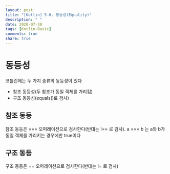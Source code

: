 ```yaml
---
layout: post
title: "[Kotlin] 5-6. 동등성(Equality)"
description: " "
date: 2020-07-30
tags: [Kotlin-Basic]
comments: true
share: true
---
```


# 동등성
코틀린에는 두 가지 종류의 동등성이 있다   
- 참조 동등성(두 참조가 동일 객체를 가리킴)   
- 구조 동등성(equals()로 검사)
## 참조 동등
참조 동등은 ===	오퍼레이션으로 검사한다(반대는 !==	로 검사). a === b	는 a와 b가 동일 객체를 가리키는 경우에만 true이다
## 구조 동등
구조 동등은 ==	오퍼레이션으로 검사한다(반대는 !=	로 검사)

